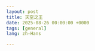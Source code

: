 ```yaml
---
layout: post
title: 天空之王
date: 2025-08-26 00:00:00 +0000
tags: [general]
lang: zh-Hans

---
```

<div class="cn-prose">


</div>
